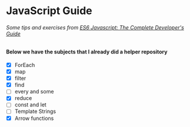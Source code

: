 # JavaScript Guide
###### Some tips and exercises from [ES6 Javascript: The Complete Developer's Guide](https://ibm-learning.udemy.com/course/javascript-es6-tutorial)

#### Below we have the subjects that I already did a helper repository 

- [X] ForEach 
- [X] map
- [X] filter
- [X] find
- [ ] every and some
- [X] reduce
- [ ] const and let
- [ ] Template Strings
- [X] Arrow functions
